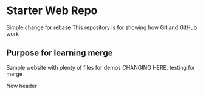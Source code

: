 # Starter Web Repo
Simple change for rebase
This repository is for showing how Git and GitHub work

## Purpose for learning merge

Sample website with plenty of files for demos
CHANGING HERE. testing for merge

New header
